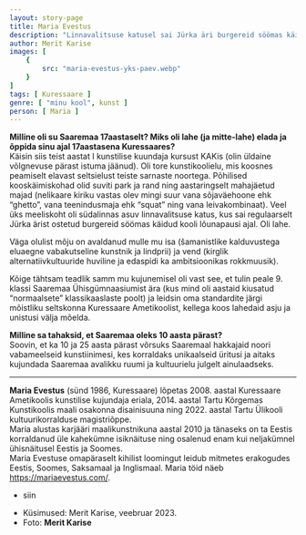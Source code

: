```yaml
---
layout: story-page
title: Maria Evestus
description: "Linnavalitsuse katusel sai Jürka äri burgereid söömas käidud."
author: Merit Karise
images: [
    {
        src: "maria-evestus-yks-paev.webp"
    }
]
tags: [ Kuressaare ]
genre: [ "minu kool", kunst ]
person: [ Maria ]
---
```


<!-- # {{$doc.title}} -->

**Milline oli su Saaremaa 17aastaselt? Miks oli lahe (ja mitte-lahe) elada ja õppida sinu ajal 17aastasena Kuressaares?** \
Käisin siis teist aastat I kunstilise kuundaja kursust KAKis (olin üldaine võlgnevuse pärast istuma jäänud). Oli tore kunstikoolielu, mis koosnes peamiselt elavast seltsielust teiste sarnaste noortega. Põhilised kooskäimiskohad olid suviti park ja rand ning aastaringselt mahajäetud majad (nelikaare kiriku vastas olev mingi suur vana sõjaväehoone ehk “ghetto”, vana teenindusmaja ehk “squat” ning vana leivakombinaat). Veel üks meeliskoht oli südalinnas asuv linnavalitsuse katus, kus sai regulaarselt Jürka ärist ostetud burgereid söömas käidud kooli lõunapausi ajal. Oli lahe.

Väga olulist mõju on avaldanud mulle mu isa (šamanistlike kalduvustega eluaegne vabakutseline kunstnik ja lindprii) ja vend (kirglik alternatiivkultuuride huviline ja edaspidi ka ambitsioonikas rokkmuusik). 

Kõige tähtsam teadlik samm mu kujunemisel oli vast see, et tulin peale 9. klassi Saaremaa Ühisgümnaasiumist ära (kus mind oli aastaid kiusatud “normaalsete” klassikaaslaste poolt) ja leidsin oma standardite järgi mõistliku seltskonna Kuressaare Ametikoolist, kellega koos lahedaid asju ja unistusi välja mõelda.

**Milline sa tahaksid, et Saaremaa oleks 10 aasta pärast?** \
Soovin, et ka 10 ja 25 aasta pärast võrsuks Saaremaal hakkajaid noori vabameelseid kunstiinimesi, kes korraldaks unikaalseid üritusi ja aitaks kujundada Saaremaa avalikku ruumi ja kultuurielu julgelt ainulaadseks.

* * *

**Maria Evestus** (sünd 1986, Kuressaare) lõpetas 2008. aastal Kuressaare Ametikoolis kunstilise kujundaja eriala, 2014. aastal Tartu Kõrgemas Kunstikoolis maali osakonna disainisuuna ning 2022. aastal Tartu Ülikooli kultuurikorralduse magistriõppe. \
Maria alustas karjääri maalikunstnikuna aastal 2010 ja tänaseks on ta Eestis korraldanud üle kahekümne isiknäituse ning osalenud enam kui neljakümnel ühisnäitusel Eestis ja Soomes. \
Maria Evestuse omapäraselt kihilist loomingut leidub mitmetes erakogudes Eestis, Soomes, Saksamaal ja Inglismaal. Maria töid näeb https://mariaevestus.com/.

<story-author :author="author"></story-author>

<details-wrapper summary="Mis mõtted tekkisid?">

- siin

</details-wrapper>

<details-wrapper summary="Allikad" class="text-sm" icon="icon-park-outline:document-folder">

- Küsimused: Merit Karise, veebruar 2023.
- Foto: **Merit Karise**

</details-wrapper>
